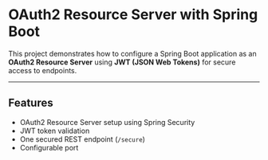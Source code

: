 # OAuth2 Resource Server with Spring Boot

This project demonstrates how to configure a Spring Boot application as an **OAuth2 Resource Server** using **JWT (JSON Web Tokens)** for secure access to endpoints.

---

##  Features

- OAuth2 Resource Server setup using Spring Security
- JWT token validation
- One secured REST endpoint (`/secure`)
- Configurable port



